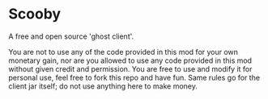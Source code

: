 # Scooby
A free and open source 'ghost client'.

You are not to use any of the code provided in this mod for your own monetary gain, nor are you allowed to use any code provided in this mod without given credit and permission.  You are free to use and modify it for personal use, feel free to fork this repo and have fun.  Same rules go for the client jar itself; do not use anything here to make money.
